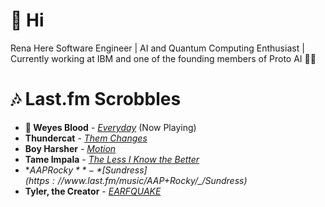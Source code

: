 # 👋 Hi

Rena Here
Software Engineer | AI and Quantum Computing Enthusiast | Currently working at IBM and one of the founding members of Proto AI 🤖💪

# 🎶 Last.fm Scrobbles

- **🎵 Weyes Blood** - *[Everyday](https://www.last.fm/music/Weyes+Blood/_/Everyday)* (Now Playing)
- **Thundercat** - *[Them Changes](https://www.last.fm/music/Thundercat/_/Them+Changes)*
- **Boy Harsher** - *[Motion](https://www.last.fm/music/Boy+Harsher/_/Motion)*
- **Tame Impala** - *[The Less I Know the Better](https://www.last.fm/music/Tame+Impala/_/The+Less+I+Know+the+Better)*
- **A$AP Rocky** - *[Sundress](https://www.last.fm/music/A$AP+Rocky/_/Sundress)*
- **Tyler, the Creator** - *[EARFQUAKE](https://www.last.fm/music/Tyler,+the+Creator/_/EARFQUAKE)*
